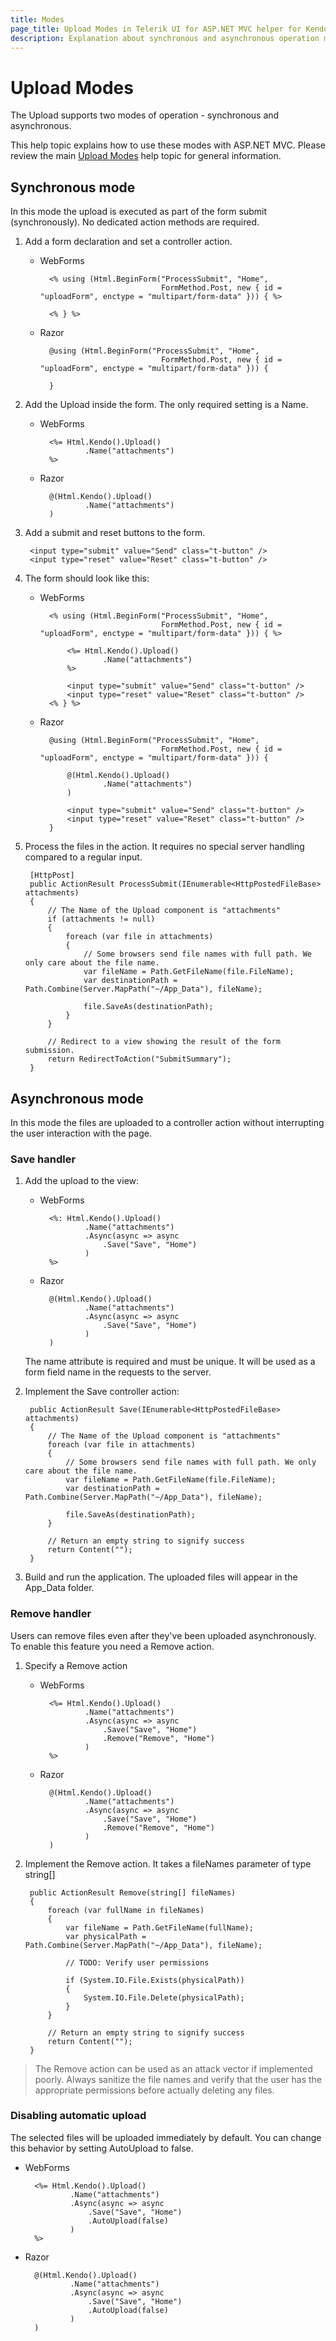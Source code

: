```yaml
---
title: Modes
page_title: Upload Modes in Telerik UI for ASP.NET MVC helper for Kendo UI Upload component
description: Explanation about synchronous and asynchronous operation modes of Telerik UI for ASP.NET MVC wrappers for Kendo UI Upload widget.
---
```

# Upload Modes

The Upload supports two modes of operation - synchronous and asynchronous.

This help topic explains how to use these modes with ASP.NET MVC.
Please review the main [Upload Modes](/getting-started/web/upload/modes) help topic for general information.

## Synchronous mode

In this mode the upload is executed as part of the form submit (synchronously). No dedicated action methods are required.

1. Add a form declaration and set a controller action.
    - WebForms

            <% using (Html.BeginForm("ProcessSubmit", "Home",
                                     FormMethod.Post, new { id = "uploadForm", enctype = "multipart/form-data" })) { %>

            <% } %>
    - Razor

            @using (Html.BeginForm("ProcessSubmit", "Home",
                                     FormMethod.Post, new { id = "uploadForm", enctype = "multipart/form-data" })) {

            }

2. Add the Upload inside the form. The only required setting is a Name.
    - WebForms

            <%= Html.Kendo().Upload()
                    .Name("attachments")
            %>
    - Razor

            @(Html.Kendo().Upload()
                    .Name("attachments")
            )

3. Add a submit and reset buttons to the form.

        <input type="submit" value="Send" class="t-button" />
        <input type="reset" value="Reset" class="t-button" />

4. The form should look like this:
    - WebForms

            <% using (Html.BeginForm("ProcessSubmit", "Home",
                                     FormMethod.Post, new { id = "uploadForm", enctype = "multipart/form-data" })) { %>

                <%= Html.Kendo().Upload()
                        .Name("attachments")
                %>

                <input type="submit" value="Send" class="t-button" />
                <input type="reset" value="Reset" class="t-button" />
            <% } %>
    - Razor

            @using (Html.BeginForm("ProcessSubmit", "Home",
                                     FormMethod.Post, new { id = "uploadForm", enctype = "multipart/form-data" })) {

                @(Html.Kendo().Upload()
                        .Name("attachments")
                )

                <input type="submit" value="Send" class="t-button" />
                <input type="reset" value="Reset" class="t-button" />
            }

5. Process the files in the action. It requires no special server handling compared to a regular input.

        [HttpPost]
        public ActionResult ProcessSubmit(IEnumerable<HttpPostedFileBase> attachments)
        {
            // The Name of the Upload component is "attachments"
            if (attachments != null)
            {
                foreach (var file in attachments)
                {
                    // Some browsers send file names with full path. We only care about the file name.
                    var fileName = Path.GetFileName(file.FileName);
                    var destinationPath = Path.Combine(Server.MapPath("~/App_Data"), fileName);

                    file.SaveAs(destinationPath);
                }
            }

            // Redirect to a view showing the result of the form submission.
            return RedirectToAction("SubmitSummary");
        }

## Asynchronous mode

In this mode the files are uploaded to a controller action without interrupting the user interaction with the page.

### Save handler

1.  Add the upload to the view:
    - WebForms

            <%: Html.Kendo().Upload()
                    .Name("attachments")
                    .Async(async => async
                        .Save("Save", "Home")
                    )
            %>
    - Razor

            @(Html.Kendo().Upload()
                    .Name("attachments")
                    .Async(async => async
                        .Save("Save", "Home")
                    )
            )

    The name attribute is required and must be unique.
	It will be used as a form field name in the requests to the server.

2. Implement the Save controller action:

        public ActionResult Save(IEnumerable<HttpPostedFileBase> attachments)
        {
            // The Name of the Upload component is "attachments"
            foreach (var file in attachments)
            {
                // Some browsers send file names with full path. We only care about the file name.
                var fileName = Path.GetFileName(file.FileName);
                var destinationPath = Path.Combine(Server.MapPath("~/App_Data"), fileName);

                file.SaveAs(destinationPath);
            }

            // Return an empty string to signify success
            return Content("");
        }

3. Build and run the application. The uploaded files will appear in the App_Data folder.

### Remove handler

Users can remove files even after they've been uploaded asynchronously. To enable this feature you need a Remove action.

1. Specify a Remove action
    - WebForms

            <%= Html.Kendo().Upload()
                    .Name("attachments")
                    .Async(async => async
                        .Save("Save", "Home")
                        .Remove("Remove", "Home")
                    )
            %>
    - Razor

            @(Html.Kendo().Upload()
                    .Name("attachments")
                    .Async(async => async
                        .Save("Save", "Home")
                        .Remove("Remove", "Home")
                    )
            )

2. Implement the Remove action. It takes a fileNames parameter of type string[]

        public ActionResult Remove(string[] fileNames)
        {
            foreach (var fullName in fileNames)
            {
                var fileName = Path.GetFileName(fullName);
                var physicalPath = Path.Combine(Server.MapPath("~/App_Data"), fileName);

                // TODO: Verify user permissions

                if (System.IO.File.Exists(physicalPath))
                {
                    System.IO.File.Delete(physicalPath);
                }
            }

            // Return an empty string to signify success
            return Content("");
        }

> The Remove action can be used as an attack vector if implemented poorly. Always sanitize the file names and verify that the user has the appropriate permissions before actually deleting any files.

### Disabling automatic upload

The selected files will be uploaded immediately by default.
You can change this behavior by setting AutoUpload to false.

- WebForms

        <%= Html.Kendo().Upload()
                .Name("attachments")
                .Async(async => async
                    .Save("Save", "Home")
                    .AutoUpload(false)
                )
        %>
- Razor

        @(Html.Kendo().Upload()
                .Name("attachments")
                .Async(async => async
                    .Save("Save", "Home")
                    .AutoUpload(false)
                )
        )

